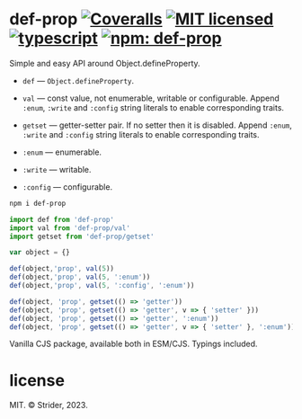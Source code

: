 # def-prop [![Coveralls](https://img.shields.io/coveralls/StreetStrider/def-prop.svg?style=flat-square)](https://coveralls.io/github/StreetStrider/def-prop) [![MIT licensed](http://img.shields.io/badge/license-MIT-brightgreen.svg?style=flat-square)](license) [![typescript](http://img.shields.io/badge/type-script-0074C1.svg?style=flat-square)](//typescriptlang.org) [![npm: def-prop](http://img.shields.io/badge/npm-def--prop-CB3837.svg?style=flat-square)](https://www.npmjs.org/package/def-prop)

Simple and easy API around Object.defineProperty.
* `def` — `Object.defineProperty`.
* `val` — const value, not enumerable, writable or configurable. Append `:enum`,
  `:write` and `:config` string literals to enable corresponding traits.
* `getset` — getter-setter pair. If no setter then it is disabled. Append `:enum`,
  `:write` and `:config` string literals to enable corresponding traits.

* `:enum` — enumerable.
* `:write` — writable.
* `:config` — configurable.

```sh
npm i def-prop
```

```js
import def from 'def-prop'
import val from 'def-prop/val'
import getset from 'def-prop/getset'

var object = {}

def(object,'prop', val(5))
def(object,'prop', val(5, ':enum'))
def(object,'prop', val(5, ':config', ':enum'))

def(object, 'prop', getset(() => 'getter'))
def(object, 'prop', getset(() => 'getter', v => { 'setter' }))
def(object, 'prop', getset(() => 'getter', ':enum'))
def(object, 'prop', getset(() => 'getter', v => { 'setter' }, ':enum'))
```

Vanilla CJS package, available both in ESM/CJS. Typings included.

# license
MIT. © Strider, 2023.
